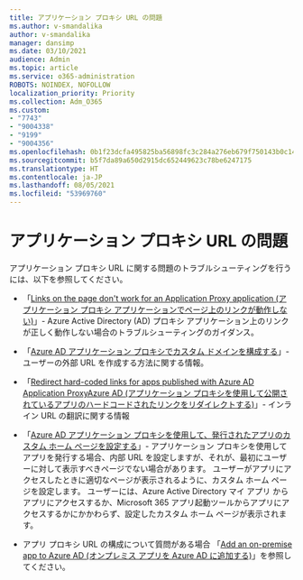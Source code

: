 ```yaml
---
title: アプリケーション プロキシ URL の問題
ms.author: v-smandalika
author: v-smandalika
manager: dansimp
ms.date: 03/10/2021
audience: Admin
ms.topic: article
ms.service: o365-administration
ROBOTS: NOINDEX, NOFOLLOW
localization_priority: Priority
ms.collection: Adm_O365
ms.custom:
- "7743"
- "9004338"
- "9199"
- "9004356"
ms.openlocfilehash: 0b1f23dcfa495825ba56898fc3c284a276eb679f750143b0c1460662835e658f
ms.sourcegitcommit: b5f7da89a650d2915dc652449623c78be6247175
ms.translationtype: HT
ms.contentlocale: ja-JP
ms.lasthandoff: 08/05/2021
ms.locfileid: "53969760"
---
```

# <a name="application-proxy-url-issues"></a>アプリケーション プロキシ URL の問題

アプリケーション プロキシ URL に関する問題のトラブルシューティングを行うには、以下を参照してください。

- 「[Links on the page don't work for an Application Proxy application (アプリケーション プロキシ アプリケーションでページ上のリンクが動作しない)](https://docs.microsoft.com/azure/active-directory/manage-apps/application-proxy-page-links-broken-problem)」- Azure Active Directory (AD) プロキシ アプリケーション上のリンクが正しく動作しない場合のトラブルシューティングのガイダンス。

- 「[Azure AD アプリケーション プロキシでカスタム ドメインを構成する](https://docs.microsoft.com/azure/active-directory/manage-apps/application-proxy-configure-custom-domain)」- ユーザーの外部 URL を作成する方法に関する情報。

- 「[Redirect hard-coded links for apps published with Azure AD Application ProxyAzure AD (アプリケーション プロキシを使用して公開されているアプリのハードコードされたリンクをリダイレクトする)](https://docs.microsoft.com/azure/active-directory/manage-apps/application-proxy-configure-hard-coded-link-translation)」- インライン URL の翻訳に関する情報

- 「[Azure AD アプリケーション プロキシを使用して、発行されたアプリのカスタム ホーム ページを設定する](https://docs.microsoft.com/azure/active-directory/manage-apps/application-proxy-configure-custom-home-page#change-the-home-page-in-the-azure-portal)」- アプリケーション プロキシを使用してアプリを発行する場合、内部 URL を設定しますが、それが、最初にユーザーに対して表示すべきページでない場合があります。 ユーザーがアプリにアクセスしたときに適切なページが表示されるように、カスタム ホーム ページを設定します。 ユーザーには、Azure Active Directory マイ アプリ からアプリにアクセスするか、Microsoft 365 アプリ起動ツールからアプリにアクセスするかにかかわらず、設定したカスタム ホーム ページが表示されます。

- アプリ プロキシ URL の構成について質問がある場合 「[Add an on-premise app to Azure AD (オンプレミス アプリを Azure AD に追加する)](https://docs.microsoft.com/azure/active-directory/manage-apps/application-proxy-add-on-premises-application#add-an-on-premises-app-to-azure-ad)」を参照してください。
 

